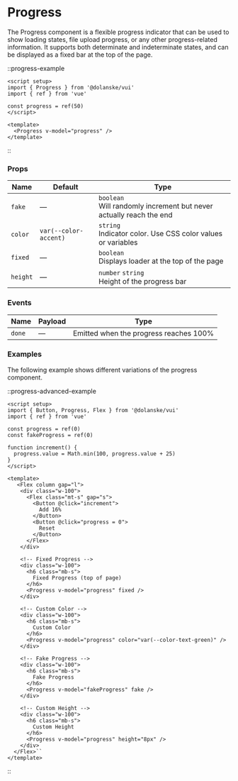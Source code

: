 # Progress

The Progress component is a flexible progress indicator that can be used to show loading states, file upload progress, or any other progress-related information. It supports both determinate and indeterminate states, and can be displayed as a fixed bar at the top of the page.

::progress-example

```vue
<script setup>
import { Progress } from '@dolanske/vui'
import { ref } from 'vue'

const progress = ref(50)
</script>

<template>
  <Progress v-model="progress" />
</template>
```

::

### Props

| Name     | Default               | Type                                                                    |
| -------- | --------------------- | ----------------------------------------------------------------------- |
| `fake`   | —                     | `boolean` <br> Will randomly increment but never actually reach the end |
| `color`  | `var(--color-accent)` | `string` <br> Indicator color. Use CSS color values or variables        |
| `fixed`  | —                     | `boolean` <br> Displays loader at the top of the page                   |
| `height` | —                     | `number` `string` <br> Height of the progress bar                       |

### Events

| Name   | Payload | Type                                   |
| ------ | ------- | -------------------------------------- |
| `done` | —       | Emitted when the progress reaches 100% |

### Examples

The following example shows different variations of the progress component.

::progress-advanced-example

```vue
<script setup>
import { Button, Progress, Flex } from '@dolanske/vui'
import { ref } from 'vue'

const progress = ref(0)
const fakeProgress = ref(0)

function increment() {
  progress.value = Math.min(100, progress.value + 25)
}
</script>

<template>
   <Flex column gap="l">
    <div class="w-100">
      <Flex class="mt-s" gap="s">
        <Button @click="increment">
          Add 16%
        </Button>
        <Button @click="progress = 0">
          Reset
        </Button>
      </Flex>
    </div>

    <!-- Fixed Progress -->
    <div class="w-100">
      <h6 class="mb-s">
        Fixed Progress (top of page)
      </h6>
      <Progress v-model="progress" fixed />
    </div>

    <!-- Custom Color -->
    <div class="w-100">
      <h6 class="mb-s">
        Custom Color
      </h6>
      <Progress v-model="progress" color="var(--color-text-green)" />
    </div>

    <!-- Fake Progress -->
    <div class="w-100">
      <h6 class="mb-s">
        Fake Progress
      </h6>
      <Progress v-model="fakeProgress" fake />
    </div>

    <!-- Custom Height -->
    <div class="w-100">
      <h6 class="mb-s">
        Custom Height
      </h6>
      <Progress v-model="progress" height="8px" />
    </div>
  </Flex>``
</template>
```

::

